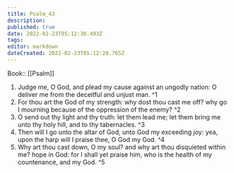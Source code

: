 ```yaml
---
title: Psalm_43
description: 
published: true
date: 2022-02-23T05:12:30.493Z
tags: 
editor: markdown
dateCreated: 2022-02-23T05:12:28.765Z
---
```


 Book:: [[Psalm]]
 1. Judge me, O God, and plead my cause against an ungodly nation: O deliver me from the deceitful and unjust man. ^1
 2. For thou art the God of my strength: why dost thou cast me off? why go I mourning because of the oppression of the enemy? ^2
 3. O send out thy light and thy truth: let them lead me; let them bring me unto thy holy hill, and to thy tabernacles. ^3
 4. Then will I go unto the altar of God, unto God my exceeding joy: yea, upon the harp will I praise thee, O God my God. ^4
 5. Why art thou cast down, O my soul? and why art thou disquieted within me? hope in God: for I shall yet praise him, who is the health of my countenance, and my God. ^5
